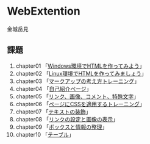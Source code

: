 # WebExtention
金城岳見  

## 課題
1. chapter01 「[Windows環境でHTMLを作ってみよう](chapter01/ch01-firsttml-win.html)」  
1. chapter02 「[Linux環境でHTMLを作ってみましょう](chapter02/ch02-firsthtml-linux.html)」  
1. chapter03 「[マークアップの考え方トレーニング](chapter03/ch03-markuptag1.html)」  
1. chapter04 「[自己紹介ページ](chapter04/ch04-markuptag1.html)」  
1. chapter05 「[リンク、画像、コメント、特殊文字](chapter05/ch05-markuptag2.html)」  
1. chapter06 「[ページにCSSを適用するトレーニング](chapter06/index.html)」  
1. chapter07 「[テキストの装飾](chapter07/ch07-fontsytle.html)」  
1. chapter08 「[リンクの設定と画像の表示](chapter08/ch08-linkimg.html)」  
1. chapter09 「[ボックスと情報の整理](chapter09/ch09-boxcss.html)」  
1. chapter10 「[テーブル](chapter10/ch10-table.html)」  

